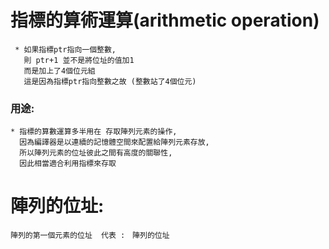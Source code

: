 # 指標的算術運算(arithmetic operation) 
```
 * 如果指標ptr指向一個整數,
   則 ptr+1 並不是將位址的值加1
   而是加上了4個位元組
   這是因為指標ptr指向整數之故 (整數站了4個位元)

```
### 用途:
```
* 指標的算數運算多半用在 存取陣列元素的操作,
  因為編譯器是以連續的記憶體空間來配置給陣列元素存放,
  所以陣列元素的位址彼此之間有高度的關聯性,
  因此相當適合利用指標來存取
```
# 陣列的位址: 
```
陣列的第一個元素的位址  代表 :　陣列的位址  
```  
# 

  
  
